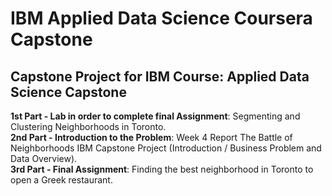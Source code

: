 # IBM Applied Data Science Coursera Capstone
## Capstone Project for IBM Course: Applied Data Science Capstone

**1st Part - Lab in order to complete final Assignment**: Segmenting and Clustering Neighborhoods in Toronto.  
**2nd Part - Introduction to the Problem**: Week 4 Report The Battle of Neighborhoods IBM Capstone Project (Introduction / Business Problem and Data Overview).  
**3rd Part - Final Assignment**:  Finding the best neighborhood in Toronto to open a Greek restaurant.
